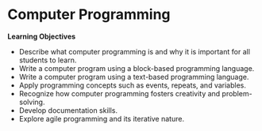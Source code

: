 # Computer Programming

<note>
<b>Learning Objectives</b>

- Describe what computer programming is and why it is important for all students to learn.
- Write a computer program using a block-based programming language.
- Write a computer program using a text-based programming language.
- Apply programming concepts such as events, repeats, and variables.
- Recognize how computer programming fosters creativity and problem-solving.
- Develop documentation skills.
- Explore agile programming and its iterative nature.

</note>